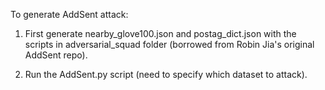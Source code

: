 To generate AddSent attack:

1) First generate nearby_glove100.json and postag_dict.json with the scripts in adversarial_squad folder (borrowed from Robin Jia's original AddSent repo).

2) Run the AddSent.py script (need to specify which dataset to attack).